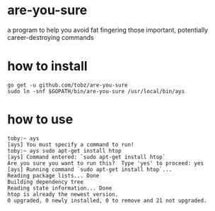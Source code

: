 are-you-sure
============

a program to help you avoid fat fingering those important, potentially career-destroying commands

how to install
============
    go get -u github.com/tobz/are-you-sure
    sudo ln -snf $GOPATH/bin/are-you-sure /usr/local/bin/ays

how to use
============
    toby:~ ays
    [ays] You must specify a command to run!
    toby:~ ays sudo apt-get install htop
    [ays] Command entered: `sudo apt-get install htop`
    Are you sure you want to run this?  Type 'yes' to proceed: yes
    [ays] Running command `sudo apt-get install htop`...
    Reading package lists... Done
    Building dependency tree
    Reading state information... Done
    htop is already the newest version.
    0 upgraded, 0 newly installed, 0 to remove and 21 not upgraded.
